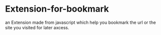 # Extension-for-bookmark
an Extension made from javascript which help you bookmark the url or the site you visited for later axcess.
